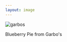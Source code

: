 ```yaml
---
layout: image
---
```

<img src="http://i.rodmachen.com/garbos/garbos-4.jpg" alt="garbos">
<p>Blueberry Pie from Garbo's</p>